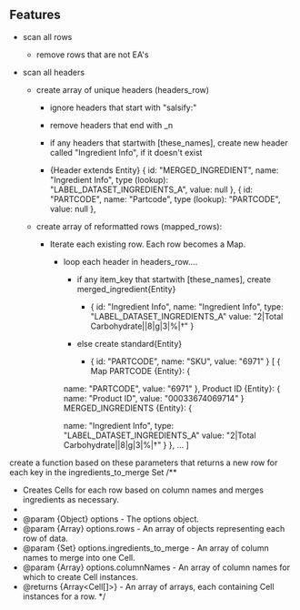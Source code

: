 ## Features

* scan all rows
    * remove rows that are not EA's

* scan all headers
    * create array of unique headers (headers_row)
        
        * ignore headers that start with "salsify:"

        * remove headers that end with _n

        * if any headers that startwith [these_names], create new header called "Ingredient Info", if it doesn't exist

        * {Header extends Entity}
            {
                id: "MERGED_INGREDIENT",
                name: "Ingredient Info",
                type (lookup): "LABEL_DATASET_INGREDIENTS_A",
                value: null
            }, {
                id: "PARTCODE",
                name: "Partcode",
                type (lookup): "PARTCODE",
                value: null
            },


    * create array of reformatted rows (mapped_rows):

        * Iterate each existing row. Each row becomes a Map. 
            
            * loop each header in headers_row....
            
                * if any item_key that startwith [these_names], create merged_ingredient{Entity}
                    * {
                        id: "Ingredient Info",
                        name: "Ingredient Info",
                        type: "LABEL_DATASET_INGREDIENTS_A"
                        value: "2|Total Carbohydrate||8|g|3|%|†"
                    }
                
                * else create standard{Entity}
                    * {
                        id: "PARTCODE",
                        name: "SKU",
                        value: "6971"
                    }
    [ 
        { Map
            PARTCODE {Entity}: {
                <!-- id: ""Partcode, -->
                name: "PARTCODE",
                value: "6971"
            },
            Product ID {Entity}: {
                name: "Product ID",
                value: "00033674069714"
            }
            MERGED_INGREDIENTS {Entity}: {
                <!-- id: "Ingredient Info", -->
                name: "Ingredient Info",
                type: "LABEL_DATASET_INGREDIENTS_A"
                value: "2|Total Carbohydrate||8|g|3|%|†"
            }
        },
        ...
    ]
    
create a function based on these parameters that returns a new row for each key in the ingredients_to_merge Set
/**
 * Creates Cells for each row based on column names and merges ingredients as necessary.
 *
 * @param {Object} options - The options object.
 * @param {Array<Object>} options.rows - An array of objects representing each row of data.
 * @param {Set<string>} options.ingredients_to_merge - An array of column names to merge into one Cell.
 * @param {Array<string>} options.columnNames - An array of column names for which to create Cell instances.
 * @returns {Array<Cell[]>} - An array of arrays, each containing Cell instances for a row.
 */